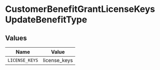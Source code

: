 # CustomerBenefitGrantLicenseKeysUpdateBenefitType


## Values

| Name           | Value          |
| -------------- | -------------- |
| `LICENSE_KEYS` | license_keys   |